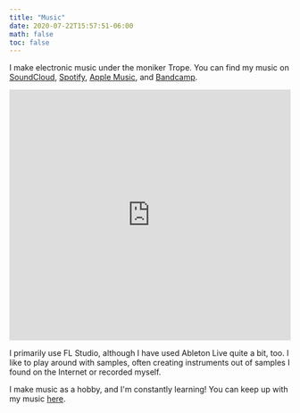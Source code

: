 ```yaml
---
title: "Music"
date: 2020-07-22T15:57:51-06:00
math: false
toc: false
---
```


I make electronic music under the moniker Trope. You can find my music on [SoundCloud](https://soundcloud.com/trope), 
[Spotify](https://open.spotify.com/album/0IOLSzCF8GhD2mkXW5zSKP), [Apple Music](https://itunes.apple.com/us/album/to-return-again/id1143902574?uo=4&app=music&at=1001lry3&ct=dashboard), and [Bandcamp](https://musictrope.bandcamp.com/).

<iframe width="100%" height="450" scrolling="no" frameborder="no" allow="autoplay" src="https://w.soundcloud.com/player/?url=https%3A//api.soundcloud.com/users/40774711&color=%23747474&auto_play=false&hide_related=false&show_comments=true&show_user=true&show_reposts=false&show_teaser=true"></iframe>

I primarily use FL Studio, although I have used Ableton Live quite a bit, too.
I like to play around with samples, often creating instruments out of samples I
found on the Internet or recorded myself.

I make music as a hobby, and I'm constantly learning! You can keep up with my music [here](/tags/music/).